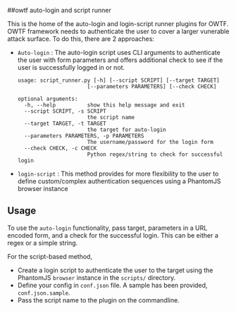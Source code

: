 ##owtf auto-login and script runner

This is the home of the auto-login and login-script runner plugins for OWTF.
OWTF framework needs to authenticate the user to cover a larger vunerable attack surface. To do this, there are 2 approaches:

- `Auto-login` :
  The auto-login script uses CLI arguments to authenticate the user with form parameters and offers additional check to see if the user is successfully logged in or not.

  ```
  usage: script_runner.py [-h] [--script SCRIPT] [--target TARGET]
                        [--parameters PARAMETERS] [--check CHECK]

  optional arguments:
    -h, --help          show this help message and exit
    --script SCRIPT, -s SCRIPT
                        the script name
    --target TARGET, -t TARGET
                        the target for auto-login
    --parameters PARAMETERS, -p PARAMETERS
                        The username/password for the login form
    --check CHECK, -c CHECK
                        Python regex/string to check for successful login
    ```

- `login-script` :
This method provides for more flexibility to the user to define custom/complex authentication sequences using a PhantomJS browser instance

## Usage

To use the `auto-login` functionality, pass target, parameters in a URL encoded form, and a check for the successful login. This can be either a regex or a simple string.

For the script-based method,
* Create a login script to authenticate the user to the target using the PhantomJS `browser` instance in the `scripts/` directory.
* Define your config in `conf.json` file. A sample has been provided, `conf.json.sample`.
* Pass the script name to the plugin on the commandline.

